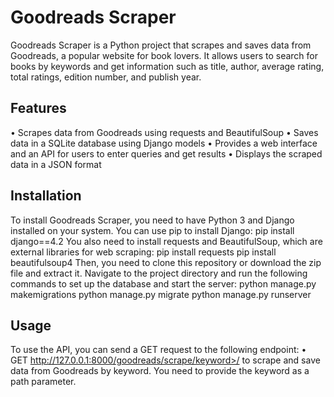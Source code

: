 # Goodreads Scraper
Goodreads Scraper is a Python project that scrapes and saves data from Goodreads, a popular website for book lovers. It allows users to search for books by keywords and get information such as title, author, average rating, total ratings, edition number, and publish year.

## Features
•  Scrapes data from Goodreads using requests and BeautifulSoup
•  Saves data in a SQLite database using Django models
•  Provides a web interface and an API for users to enter queries and get results
•  Displays the scraped data in a JSON format


## Installation
To install Goodreads Scraper, you need to have Python 3 and Django installed on your system. You can use pip to install Django:
pip install django==4.2
You also need to install requests and BeautifulSoup, which are external libraries for web scraping:
pip install requests
pip install beautifulsoup4
Then, you need to clone this repository or download the zip file and extract it. Navigate to the project directory and run the following commands to set up the database and start the server:
python manage.py makemigrations
python manage.py migrate
python manage.py runserver

## Usage
To use the API, you can send a GET request to the following endpoint:
•  GET http://127.0.0.1:8000/goodreads/scrape/keyword>/ to scrape and save data from Goodreads by keyword. You need to provide the keyword as a path parameter. 
